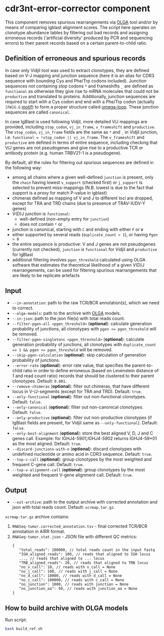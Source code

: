 # cdr3nt-error-corrector component

This component removes spurious rearrangements via [OLGA](https://github.com/statbiophys/OLGA) tool and/or by means of comparing igblast alignment scores. The script here operates on clonotype abundance tables by filtering out bad records and assigning erroneous records ('artificial diversity' produced by PCR and sequencing errors) to their parent records based on a certain parent-to-child ratio.

## Definition of erroneous and spurious records

In case only Vidjil tool was used to extract clonotypes, they are defined based on V-J mapping and junction sequence (here it is an alias for CDR3 sequence with bounding Cys and Phe/Trp codons included). Junction sequences not containing stop codons `*` and frameshifts `_` are defined as `functional` as otherwise they give rise to mRNA molecules that could not be `productive` and translated to proteins.
Additionally, junction sequences are required to start with a Cys codon and end with a Phe/Trp codon (actually `[FW]G.G` [motif](https://www.pnas.org/doi/10.1073/pnas.121101598)) to form a proper structure called [omega-loop](https://www.ncbi.nlm.nih.gov/pmc/articles/PMC5753249/). These junction sequences are called `canonical`.

In case IgBlast is used following Vidjil, more detailed V/J mappings are provided, including `stop_codon`, `vj_in_frame`, `v_frameshift` and `productive`. The `stop_codon`, `vj_in_frame` fields are the same as `*` and `_` in Vidjil junction, i.e. `functional = !stop_codon || vj_in_frame`. The `v_frameshift` and `productive` are defined in terms of entire sequence, including checking that V/J genes are not pseudogenes and give rise to a productive TCR or antibody protein (e.g. human TRBV21-1 is a pseudogene).

By default, all the rules for filtering out spurious sequences are defined in the following way:

* among all chains where a given well-defined `junction` is present, only the `chain` having lowest `v_support` (checked first) or `j_support` is selected to prevent miss-mappings (N.B. lowest is due to the fact that support is a proxy for match P-value in igblast)
* chimeras defined as mapping of V and J to different loci are dropped, except for TRA and TRD chains (due to presence of TRAV-X/DV-Y genes)
* V(D)J junction is `functional`:
  * well-defined (non-empty entry for `junction`)
  * does not contain `*` or `_`
* junction is canonical, starting with `C` and ending with either `F` or `W`
* either supported by several reads (`duplicate_count > 1`), or having `Pgen > 0`
* the entire sequence is productive: V and J genes are not pseudogenes (currently not checked), `junction` is `functional` for Vidjil and `productive` for IgBlast
* additional filtering involves `pgen_threshold` calculated using OLGA software that estimates the theoretical likelihood of a given V(D)J rearrangements, can be used for filtering spurious rearrangements that are likely to be replicate artefacts

## Input

* `--in-annotation`: path to the raw TCR/BCR annotation(s), which we need to correct.
* `--olga-models`: path to the archive with [OLGA](https://github.com/statbiophys/OLGA/tree/master/olga/default_models) models.
* `--in-json`: path to the json file(s) with total reads count.
* `--filter-pgen-all <pgen_threshold>` (**optional**): calculate generation probability of junctions, all clonotypes with `pgen <= pgen_threshold` will be removed.
* `--filter-pgen-singletons <pgen_threshold>` (**optional**): calculate generation probability of junctions, all clonotypes with `duplicate_count == 1 && pgen <= pgen_threshold` will be removed.
* `--skip-pgen-calculation` (**optional**): skip calculation of generation probability of junctions.
* `--error-rate` (**optional**): error rate value, that specifies the parent-to-child ratio in order to define erroneous (based on Levenstein distance of 1 and read count ratio) records that should be clustered to their parent clonotypes. Default: `0.001`.
* `--remove-chimeras` (**optional**): filter out chimeras, that have different locus in V-/J-segments (except for TRA and TRD). Default: `true`.
* `--only-functional` (**optional**): filter out non-functional clonotypes. Default: `false`.
* `--only-canonical` (**optional**): filter out non-canonical clonotypes. Default: `false`.
* `--only-productive` (**optional**): filter out non-productive clonotypes (if IgBlast fields are present, for Vidjil same as `--only-functional`). Default: `false`.
* `--only-best-alignment` (**optional**): store the best aligned V, D, J and C genes call. Example: for IGHJ4-59*01,IGHJ4-59*02 returns IGHJ4-59*01 as the most aligned. Default: `true`.
* `--discard-junctions-with-n` (**optional**): discard clonotypes with undefined nucleotide or amino acid in CDR3 sequence. Default: `true`.
* `--top-c-call` (**optional**): group clonotypes by the most weighted and frequent C-gene call. Default: `true`.
* `--top-v-alignment-call` (**optional**): group clonotypes by the most weighted and frequent V-gene alignment call. Default: `true`.

## Output

* `--out-archive`: path to the output archive with corrected annotation and json with total reads count. Default: `xcrmap.tar.gz`.  
  
`xcrmap.tar.gz` archive contains:  
1. `RNASeq-tumor.corrected_annotation.tsv` - final corrected TCR/BCR annotation in AIRR format.  
2. `RNASeq-tumor.stat.json` - JSON file with different QC metrics:
    ```json5
    {
       "total_reads": 100000, // total reads count in the input fastq
       "IGH_aligned_reads": 100, // reads that aligned to IGH locus
       ..., // reads that aligned to ... locus
       "TRB_aligned_reads": 20, // reads that aligned to TRB locus
       "no_v_call": 10, // reads with v_call = None
       "no_j_call": 100, // reads with j_call = None
       "no_d_call": 10000, // reads with d_call = None
       "no_c_call": 100000, // reads with c_call = None
       "no_junction": 1000, // reads with junction = None
       "no_junction_aa": 50, // reads with junction_aa = None
    }
    ```


## How to build archive with OLGA models

Run script:
```bash
bash build_ref.sh
```